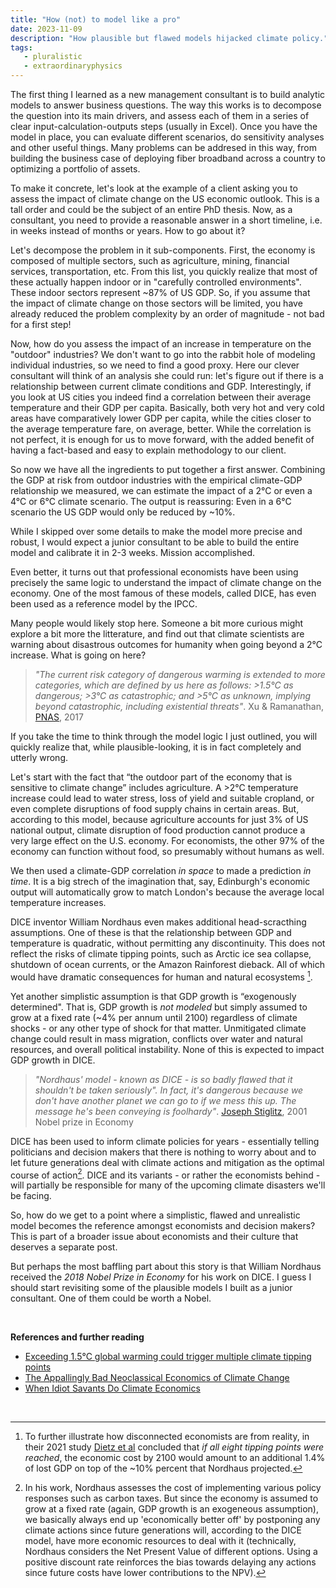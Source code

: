 ```yaml
---
title: "How (not) to model like a pro"
date: 2023-11-09
description: "How plausible but flawed models hijacked climate policy."
tags:
   - pluralistic
   - extraordinaryphysics
---
```


The first thing I learned as a new management consultant is to build analytic models to answer business questions.
The way this works is to decompose the question into its main drivers, and assess each of them in a series of clear input-calculation-outputs steps (usually in Excel).
Once you have the model in place, you can evaluate different scenarios, do sensitivity analyses and other useful things.
Many problems can be addresed in this way, from building the business case of deploying fiber broadband across a country to optimizing a portfolio of assets.

To make it concrete, let's look at the example of a client asking you to assess the impact of climate change on the US economic outlook.
This is a tall order and could be the subject of an entire PhD thesis.
Now, as a consultant, you need to provide a reasonable answer in a short timeline, i.e. in weeks instead of months or years.
How to go about it?

Let's decompose the problem in it sub-components.
First, the economy is composed of multiple sectors, such as agriculture, mining, financial services, transportation, etc. From this list, you quickly realize that most of these actually happen indoor or in "carefully controlled environments".
These indoor sectors represent ~87% of US GDP.
So, if you assume that the impact of climate change on those sectors will be limited, you have already reduced the problem complexity by an order of magnitude - not bad for a first step!

Now, how do you assess the impact of an increase in temperature on the "outdoor" industries?
We don't want to go into the rabbit hole of modeling individual industries, so we need to find a good proxy.
Here our clever consultant will think of an analysis she could run: let's figure out if there is a relationship between current climate conditions and GDP.
Interestingly, if you look at US cities you indeed find a correlation between their average temperature and their GDP per capita.
Basically, both very hot and very cold areas have comparatively lower GDP per capita, while the cities closer to the average temperature fare, on average, better.
While the correlation is not perfect, it is enough for us to move forward, with the added benefit of having a fact-based and easy to explain methodology to our client.

So now we have all the ingredients to put together a first answer.
Combining the GDP at risk from outdoor industries with the empirical climate-GDP relationship we measured, we can estimate the impact of a 2°C or even a 4°C or 6°C climate scenario.
The output is reassuring: Even in a 6°C scenario the US GDP would only be reduced by ~10%.

While I skipped over some details to make the model more precise and robust, I would expect a junior consultant to be able to build the entire model and calibrate it in 2-3 weeks. 
Mission accomplished. 

Even better, it turns out that professional economists have been using precisely the same logic to understand the impact of climate change on the economy. 
One of the most famous of these models, called DICE, has even been used as a reference model by the IPCC.

Many people would likely stop here. 
Someone a bit more curious might explore a bit more the litterature, and find out that climate scientists are warning about disastrous outcomes for humanity when going beyond a 2°C increase. 
What is going on here?

> *"The current risk category of dangerous warming is extended to more categories, which are defined by us here as follows: >1.5°C as dangerous; >3°C as catastrophic; and >5°C as unknown, implying beyond catastrophic, including existential threats"*. Xu & Ramanathan, [PNAS](https://www.pnas.org/doi/10.1073/pnas.1618481114), 2017

If you take the time to think through the model logic I just outlined, you will quickly realize that, while plausible-looking, it is in fact completely and utterly wrong.

Let's start with the fact that “the outdoor part of the economy that is sensitive to climate change” includes agriculture.
A >2°C temperature increase could lead to water stress, loss of yield and suitable cropland, or even complete disruptions of food supply chains in certain areas. 
But, according to this model, because agriculture accounts for just 3% of US national output, climate disruption of food production cannot produce a very large effect on the U.S. economy.
For economists, the other 97% of the economy can function without food, so presumably without humans as well.

We then used a climate-GDP correlation *in space* to made a prediction *in time*. 
It is a big strech of the imagination that, say, Edinburgh's economic output will automatically grow to match London's because the average local temperature increases.

DICE inventor William Nordhaus even makes additional head-scracthing assumptions.
One of these is that the relationship between GDP and temperature is quadratic, without permitting any discontinuity.
This does not reflect the risks of climate tipping points, such as Arctic ice sea collapse, shutdown of ocean currents, or the Amazon Rainforest dieback. 
All of which would have dramatic consequences for human and natural ecosystems [^1].

Yet another simplistic assumption is that GDP growth is “exogenously determined".
That is, GDP growth is *not modeled* but simply assumed to grow at a fixed rate (~4% per annum until 2100) regardless of climate shocks - or any other type of shock for that matter.
Unmitigated climate change could result in mass migration, conflicts over water and natural resources, and overall political instability. 
None of this is expected to impact GDP growth in DICE.

> *"Nordhaus' model - known as DICE - is so badly flawed that it shouldn't be taken seriously". In fact, it's dangerous because we don't have another planet we can go to if we mess this up. The message he's been conveying is foolhardy"*. [Joseph Stiglitz](https://phys.org/news/2020-07-climate-economics-nobel-good.html), 2001 Nobel prize in Economy

DICE has been used to inform climate policies for years - essentially telling politicians and decision makers that there is nothing to worry about and to let future generations deal with climate actions and mitigation as the optimal course of action[^2]. 
DICE and its variants - or rather the economists behind - will partially be responsible for many of the upcoming climate disasters we'll be facing.

So, how do we get to a point where a simplistic, flawed and unrealistic model becomes the reference amongst economists and decision makers?
This is part of a broader issue about economists and their culture that deserves a separate post.

But perhaps the most baffling part about this story is that William Nordhaus received the *2018 Nobel Prize in Economy* for his work on DICE. 
I guess I should start revisiting some of the plausible models I built as a junior consultant. 
One of them could be worth a Nobel.

<br>

**References and further reading**

- [Exceeding 1.5°C global warming could trigger multiple climate tipping points](https://www.science.org/doi/10.1126/science.abn7950)
- [The Appallingly Bad Neoclassical Economics of Climate Change](https://www.patreon.com/posts/appallingly-bad-38048063)
- [When Idiot Savants Do Climate Economics](https://theintercept.com/2023/10/29/william-nordhaus-climate-economics/)

<br>

[^1]: To further illustrate how disconnected economists are from reality, in their 2021 study [Dietz et al](https://www.pnas.org/doi/10.1073/pnas.2103081118) concluded that *if all eight tipping points were reached*, the economic cost by 2100 would amount to an additional 1.4% of lost GDP on top of the ~10% percent that Nordhaus projected. 

[^2]: In his work, Nordhaus assesses the cost of implementing various policy responses such as carbon taxes.
But since the economy is assumed to grow at a fixed rate (again, GDP growth is an exogeneous assumption), we basically always end up 'economically better off' by postponing any climate actions since future generations will, according to the DICE model, have more economic resources to deal with it (technically, Nordhaus considers the Net Present Value of different options. Using a positive discount rate reinforces the bias towards delaying any actions since future costs have lower contributions to the NPV). 

